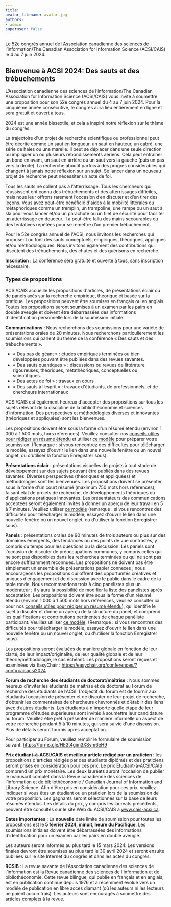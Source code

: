 ```yaml
---
title: 
avatar_filename: avatar.jpg
authors:
- admin
superuser: false
---
```


Le 52e congrès annuel de l’Association canadienne des sciences de l’information/The Canadian Association for Information Science (ACSI/CAIS) le 4 au 7 juin 2024.

## Bienvenue à ACSI 2024: Des sauts et des trébuchements

L’Association canadienne des sciences de l’information/The Canadian Association for Information Science (ACSI/CAIS) vous invite à soumettre une proposition pour son 52e congrès annuel du 4 au 7 juin 2024. Pour la cinquième année consécutive, le congrès aura lieu entièrement en ligne et sera gratuit et ouvert à tous.

2024 est une année bissextile, et cela a inspiré notre réflexion sur le thème du congrès.

La trajectoire d'un projet de recherche scientifique ou professionnel peut être décrite comme un saut en longueur, un saut en hauteur, un cabré, une série de haies ou une marelle. Il peut se déplacer dans une seule direction ou impliquer un ou plusieurs rebondissements aériens. Cela peut entraîner un bond en avant, un saut en arrière ou un saut vers la gauche (puis un pas vers la droite). La recherche aboutit parfois à des progrès considérables qui changent à jamais notre réflexion sur un sujet. Se lancer dans un nouveau projet de recherche peut nécessiter un acte de foi.

Tous les sauts ne collent pas à l’atterrissage. Tous les chercheurs qui réussissent ont connu des trébuchements et des atterrissages difficiles, mais nous leur offrons rarement l’occasion d’en discuter et d’en tirer des leçons. Vous avez peut-être bénéficié d'aides à la mobilité littérales ou métaphoriques comme un tremplin, un trampoline, une rampe ou un saut à ski pour vous lancer et/ou un parachute ou un filet de sécurité pour faciliter un atterrissage en douceur. Il a peut-être fallu des mains secourables ou des tentatives répétées pour se remettre d’un premier trébuchement.

Pour le 52e congrès annuel de l'ACSI, nous invitons les recherches qui proposent ou font des sauts conceptuels, empiriques, théoriques, appliqués et/ou méthodologiques. Nous invitons également des contributions qui discutent des trébuchements, des chutes et des guérisons en recherche.

<strong>Inscription</strong> : La conférence sera gratuite et ouverte à tous, sans inscription nécessaire.

### Types de propositions

ACSI/CAIS accueille les propositions d'articles, de présentations éclair ou de panels axés sur la recherche empirique, théorique et basée sur la pratique. Les propositions peuvent être soumises en français ou en anglais. Toutes les propositions seront soumises à un examen par les pairs en double aveugle et doivent être débarrassées des informations d'identification personnelle lors de la soumission initiale.

<strong>Communications</strong> : Nous recherchons des soumissions pour une variété de présentations orales de 20 minutes. Nous recherchons particulièrement les soumissions qui parlent du thème de la conférence « Des sauts et des trébuchements ».
- « Des pas de géant » : études empiriques terminées ou bien développées pouvant être publiées dans des revues savantes.
- « Des sauts quantiques » : discussions ou revues de littérature rigoureuses, théoriques, métathéoriques, conceptuelles ou scientifiques.
- « Des actes de foi » : travaux en cours
- « Des sauts à l’esprit » : travaux d'étudiants, de professionnels, et de chercheurs internationaux

ACSI/CAIS est également heureux d'accepter des propositions sur tous les sujets relevant de la discipline de la bibliothéconomie et sciences d’information. Des perspectives et méthodologies diverses et innovantes (théoriques et appliquées) sont les bienvenues.

Les propositions doivent être sous la forme d'un résumé étendu (environ 1 000 à 1 500 mots, hors références). Veuillez consulter nos <a href="Extended-Abstract-Writing-Guide-fr.pdf">conseils utiles pour rédiger un résumé étendu</a> et utiliser <a href="CAIS-ACSI-2024-Abstract-Template.docx">ce modèle</a> pour préparer votre soumission. (Remarque : si vous rencontrez des difficultés pour télécharger le modèle, essayez d'ouvrir le lien dans une nouvelle fenêtre ou un nouvel onglet, ou d'utiliser la fonction Enregistrer sous).

<strong>Présentations éclair</strong> : présentations visuelles de projets à tout stade de développement sur des sujets pouvant être publiés dans des revues savantes. Diverses perspectives (théoriques et appliquées) et méthodologies sont les bienvenues. Les propositions doivent se présenter sous la forme d'un court résumé (maximum 750 mots hors références), faisant état de projets de recherche, de développements théoriques ou d'applications pratiques innovantes. Les présentateurs des communications acceptées seront également invités à donner un aperçu de leur travail en 5 à 7 minutes. Veuillez utiliser <a href="CAIS-ACSI-2024-Abstract-Template.docx">ce modèle</a> (remarque : si vous rencontrez des difficultés pour télécharger le modèle, essayez d'ouvrir le lien dans une nouvelle fenêtre ou un nouvel onglet, ou d'utiliser la fonction Enregistrer sous).

<strong>Panels</strong> : présentations orales de 90 minutes de trois auteurs ou plus sur des domaines émergents, des tendances ou des points de vue contrastés, y compris du temps pour les questions ou la discussion. Les panels sont l'occasion de discuter de préoccupations communes, y compris celles qui ne sont pas disponibles dans les recherches terminées ou qui ne sont pas encore suffisamment reconnues. Les propositions ne doivent pas être simplement un ensemble de présentations papier connexes ; nous encourageons les propositions qui offrent des opportunités créatives et uniques d'engagement et de discussion avec le public dans le cadre de la table ronde. Nous recommandons trois à cinq panélistes plus un modérateur ; il y aura la possibilité de modifier la liste des panélistes après acceptation. Les propositions doivent être sous la forme d'un résumé étendu (environ 1 000 à 1 500 mots hors références, veuillez consulter ici pour nos <a href="Extended-Abstract-Writing-Guide-fr.pdf">conseils utiles pour rédiger un résumé étendu</a>), qui identifie le sujet à discuter et donne un aperçu de la structure du panel, et comprend les qualifications et contributions pertinentes de chaque panéliste participant. Veuillez utiliser <a href="CAIS-ACSI-2024-Abstract-Template.docx">ce modèle</a>. (Remarque : si vous rencontrez des difficultés pour télécharger le modèle, essayez d'ouvrir le lien dans une nouvelle fenêtre ou un nouvel onglet, ou d'utiliser la fonction Enregistrer sous).

Les propositions seront évaluées de manière globale en fonction de leur clarté, de leur impact/originalité, de leur qualité globale et de leur théorie/méthodologie, le cas échéant. Les propositions seront reçues et examinées via EasyChair : https://easychair.org/conferences/?conf=caisacsi2024

<strong>Forum de recherche des étudiants de doctorat/maîtrise</strong> : Nous sommes heureux d’inviter les étudiants de maîtrise et de doctorat au Forum de recherche des étudiants de l’ACSI. L’objectif du forum est de fournir aux étudiants l’occasion de présenter et de discuter de leur projet de recherche, d’obtenir les commentaires de chercheurs chevronnés et d’établir des liens avec d’autres étudiants. Les étudiants à n'importe quelle étape de leur programme d'études supérieures sont invités à soumettre leur candidature au forum. Veuillez être prêt à présenter de manière informelle un aspect de votre recherche pendant 5 à 10 minutes, qui sera suivie d'une discussion. Plus de détails seront fournis après acceptation.

Pour participer au Forum, veuillez remplir le formulaire de soumission suivant: https://forms.gle/HE3t4gim3XSym6eH9

<strong>Prix étudiant-à-ACSI/CAIS et meilleur article rédigé par un praticien</strong> : les propositions d'articles rédigés par des étudiants diplômés et des praticiens seront prises en considération pour ces prix. Le prix Étudiant-à-ACSI/CAIS comprend un prix monétaire. Les deux lauréats auront l’occasion de publier le manuscrit complet dans la Revue canadienne des sciences de l’information et de bibliothéconomie / Canadian Journal of Information and Library Science. Afin d'être pris en considération pour ces prix, veuillez indiquer si vous êtes un étudiant ou un praticien lors de la soumission de votre proposition. Les gagnants seront sélectionnés sur la base de leurs résumés étendus. Les détails du prix, y compris les lauréats précédents, peuvent être consultés sur le site Web du ACSI/CAIS à www.cais-acsi.ca.

<strong>Dates importantes</strong> :
La <strong>nouvelle</strong> date limite de soumission pour toutes les propositions est le <strong>5 février 2024, minuit, heure du Pacifique</strong>. Les soumissions initiales doivent être débarrassées des informations d’identification pour un examen par les pairs en double aveugle.

Les auteurs seront informés au plus tard le 15 mars 2024. Les versions finales devront être soumises au plus tard le 30 avril 2024 et seront ensuite publiées sur le site Internet du congrès et dans les actes du congrès. 

<strong>RCSIB</strong> : La revue savante de l’Association canadienne des sciences de l’information est la Revue canadienne des sciences de l'information et de bibliothéconomie. Cette revue bilingue, qui publie en français et en anglais, est en publication continue depuis 1976 et a récemment évolué vers un modèle de publication en libre accès diamant (où les auteurs ni les lecteurs ne paient aucun frais). Les auteurs sont encouragés à soumettre des articles complets à la revue.



